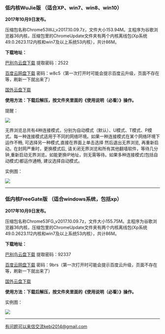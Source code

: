 ### 低内核WuJie版  （适合XP、win7、win8、win10）

**2017年10月9日发布。**

压缩包名称Chrome53WJ_v2017.10.09.7z，文件大小153.94M。主程序为谷歌浏览器36内核，压缩包里的ChromeUpdate文件夹有两个内核离线包(Xp系统49.0.2623.112内核和win7及以上系统53内核），共计86M。

**下载地址：**

[巴别鸟云盘下载](http://www.babel.cc/share.do?s=1988295980708053) 提取密码：2522

[百度云网盘下载](https://pan.baidu.com/s/1i4WdKQL) 密码：w8c5（第一次打开时可能会提示百度云升级，页面不存在等，刷新一下就出来了）

[国外云盘下载](https://nofile.io/f/Fp1cYBJMXfa#f24c0b4fa2b7d105) 


**使用方法：下载后解压，按文件夹里面的《使用说明（必看）》操作。**

提醒：

![](https://raw.githubusercontent.com/Alvin9999/PAC/master/download/wujie2.png)

无界浏览总共有4种连接模式，分别为自动模式（默认）、U模式、T模式、P模式。每一种连接模式适用于不同的网络环境。如果一种连接模式在某个网络环境下运作不畅, 可选择另一种模式,直接在界面上单击选择 然后退出无界浏览, 再重新启动。在封网严重时，更换模式后, 请关闭无界浏览和所有其他翻墙软件，等待几分钟,重新启动无界浏览。如能更换IP地址，则无需等待。如果多种连接模式(包括自动模式)都运作通畅, 建议选择自动模式。

实例图：

![](https://raw.githubusercontent.com/Alvin9999/PAC/master/download/53wujie1.PNG)


***


### 低内核FreeGate版  （适合windows系统，包括xp）

**2017年10月9日发布。**

压缩包名称Chrome53FG_v2017.10.09.7z，文件大小155.75M。主程序为谷歌浏览器36内核，压缩包里的ChromeUpdate文件夹有两个内核离线包(Xp系统49.0.2623.112内核和win7及以上系统53内核），共计86M。

**下载地址：**

[巴别鸟云盘下载](http://www.babel.cc/share.do?s=4327419573120499) 提取密码：92337

[百度云网盘下载](https://pan.baidu.com/s/1miIaKe0) 密码：9brs（第一次打开时可能会提示百度云升级，页面不存在等，刷新一下就出来了）

[国外云盘下载](https://nofile.io/f/Brv48y4BJUE#cb702bf58f3b98f6) 


**使用方法：下载后解压，按文件夹里面的《使用说明（必看）》操作。**


实例图：

![](https://raw.githubusercontent.com/Alvin9999/PAC/master/download/53freegate1.PNG)

***


有问题可以来信交流kebi2014@gmail.com